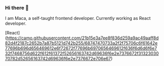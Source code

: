### Hi there :full_moon_with_face:

I am Maca, a self-taught frontend developer. 
Currently working as React developer. 

[React]
(https://camo.githubusercontent.com/21b15e3a7ee8f836d259a9ac49aaff8d82d4f2187c2652b7a87b5121d742b255/68747470733a2f2f75706c6f61642e77696b696d656469612e6f72672f77696b6970656469612f636f6d6d6f6e732f7468756d622f612f61372f52656163742d69636f6e2e7376672f3132303070782d52656163742d69636f6e2e7376672e706e67)
